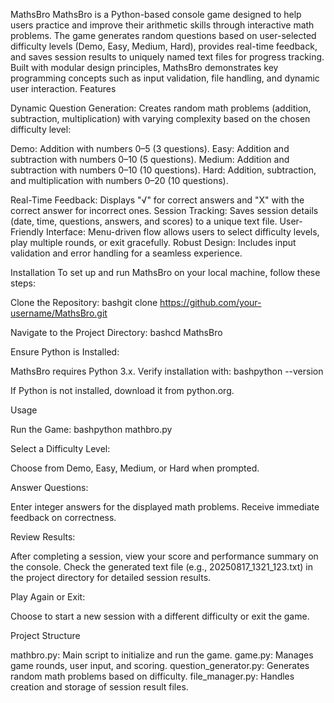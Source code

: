 MathsBro
MathsBro is a Python-based console game designed to help users practice and improve their arithmetic skills through interactive math problems. The game generates random questions based on user-selected difficulty levels (Demo, Easy, Medium, Hard), provides real-time feedback, and saves session results to uniquely named text files for progress tracking. Built with modular design principles, MathsBro demonstrates key programming concepts such as input validation, file handling, and dynamic user interaction.
Features

Dynamic Question Generation: Creates random math problems (addition, subtraction, multiplication) with varying complexity based on the chosen difficulty level:

Demo: Addition with numbers 0–5 (3 questions).
Easy: Addition and subtraction with numbers 0–10 (5 questions).
Medium: Addition and subtraction with numbers 0–10 (10 questions).
Hard: Addition, subtraction, and multiplication with numbers 0–20 (10 questions).


Real-Time Feedback: Displays "√" for correct answers and "X" with the correct answer for incorrect ones.
Session Tracking: Saves session details (date, time, questions, answers, and scores) to a unique text file.
User-Friendly Interface: Menu-driven flow allows users to select difficulty levels, play multiple rounds, or exit gracefully.
Robust Design: Includes input validation and error handling for a seamless experience.

Installation
To set up and run MathsBro on your local machine, follow these steps:

Clone the Repository:
bashgit clone https://github.com/your-username/MathsBro.git

Navigate to the Project Directory:
bashcd MathsBro

Ensure Python is Installed:

MathsBro requires Python 3.x. Verify installation with:
bashpython --version

If Python is not installed, download it from python.org.



Usage

Run the Game:
bashpython mathbro.py

Select a Difficulty Level:

Choose from Demo, Easy, Medium, or Hard when prompted.


Answer Questions:

Enter integer answers for the displayed math problems.
Receive immediate feedback on correctness.


Review Results:

After completing a session, view your score and performance summary on the console.
Check the generated text file (e.g., 20250817_1321_123.txt) in the project directory for detailed session results.


Play Again or Exit:

Choose to start a new session with a different difficulty or exit the game.



Project Structure

mathbro.py: Main script to initialize and run the game.
game.py: Manages game rounds, user input, and scoring.
question_generator.py: Generates random math problems based on difficulty.
file_manager.py: Handles creation and storage of session result files.
